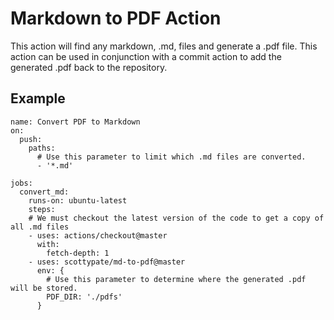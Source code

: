 # Markdown to PDF Action	

This action will find any markdown, .md, files and generate a .pdf file. This action can be used in conjunction with a commit action to add the generated .pdf back to the repository.

## Example
```
name: Convert PDF to Markdown
on: 
  push:
    paths:
      # Use this parameter to limit which .md files are converted.
      - '*.md'

jobs:
  convert_md: 
    runs-on: ubuntu-latest
    steps:
    # We must checkout the latest version of the code to get a copy of all .md files
    - uses: actions/checkout@master
      with:
        fetch-depth: 1
    - uses: scottypate/md-to-pdf@master
      env: {
      	# Use this parameter to determine where the generated .pdf will be stored.
        PDF_DIR: './pdfs'
      }
```      